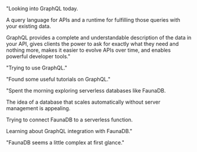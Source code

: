 "Looking into GraphQL today.

A query language for APIs and a runtime for fulfilling those queries with your existing data.

GraphQL provides a complete and understandable description of the data in your API, gives clients the power to ask for exactly what they need and nothing more, makes it easier to evolve APIs over time, and enables powerful developer tools."

"Trying to use GraphQL."

"Found some useful tutorials on GraphQL."

"Spent the morning exploring serverless databases like FaunaDB.

The idea of a database that scales automatically without server management is appealing.

Trying to connect FaunaDB to a serverless function.

Learning about GraphQL integration with FaunaDB."

"FaunaDB seems a little complex at first glance."